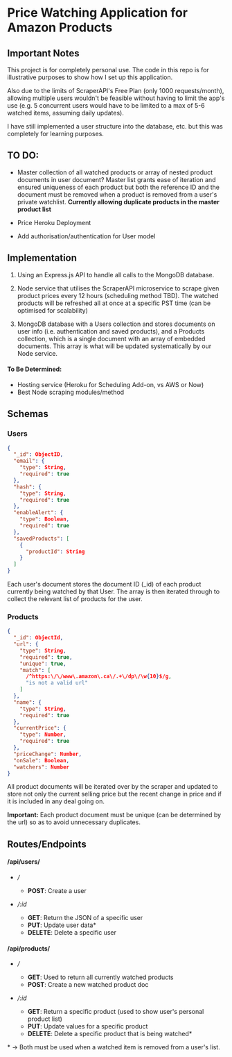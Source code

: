 # Price Watching Application for Amazon Products

## Important Notes

This project is for completely personal use. The code in this repo is for illustrative purposes to show how I set up this application.

Also due to the limits of ScraperAPI's Free Plan (only 1000 requests/month), allowing multiple users wouldn't be feasible without
having to limit the app's use (e.g. 5 concurrent users would have to be limited to a max of 5-6 watched items, assuming daily updates).

I have still implemented a user structure into the database, etc. but this was completely for learning purposes.

## TO DO:

- Master collection of all watched products or array of nested product documents in user document? Master list grants ease of iteration
  and ensured uniqueness of each product but both the reference ID and the document must be removed when a product is removed from a user's
  private watchlist. **Currently allowing duplicate products in the master product list**

- Price Heroku Deployment

- Add authorisation/authentication for User model

## Implementation

1. Using an Express.js API to handle all calls to the MongoDB database.

2. Node service that utilises the ScraperAPI microservice to scrape given product prices every 12 hours (scheduling method TBD).
   The watched products will be refreshed all at once at a specific PST time (can be optimised for scalability)

3. MongoDB database with a Users collection and stores documents on user info (i.e. authentication and saved products),
   and a Products collection, which is a single document with an array of embedded documents. This array is what will be
   updated systematically by our Node service.

#### To Be Determined:

- Hosting service (Heroku for Scheduling Add-on, vs AWS or Now)
- Best Node scraping modules/method

## Schemas

### Users

```json
{
  "_id": ObjectID,
  "email": {
    "type": String,
    "required": true
  },
  "hash": {
    "type": String,
    "required": true
  },
  "enableAlert": {
    "type": Boolean,
    "required": true
  },
  "savedProducts": [
    {
      "productId": String
    }
  ]
}
```

Each user's document stores the document ID (\_id) of each product currently being watched by that User. The array is then iterated through to collect the
relevant list of products for the user.

### Products

```json
{
  "_id": ObjectId,
  "url": {
    "type": String,
    "required": true,
    "unique": true,
    "match": [
      /^https:\/\/www\.amazon\.ca\/.+\/dp\/\w{10}$/g,
      "is not a valid url"
    ]
  },
  "name": {
    "type": String,
    "required": true
  },
  "currentPrice": {
    "type": Number,
    "required": true
  },
  "priceChange": Number,
  "onSale": Boolean,
  "watchers": Number
}
```

All product documents will be iterated over by the scraper and updated to store not only the current selling price but the recent change in price and if
it is included in any deal going on.

**Important:** Each product document must be unique (can be determined by the url) so as to avoid unnecessary duplicates.

## Routes/Endpoints

#### /api/users/

- _/_

  - **POST**: Create a user

- _/:id_
  - **GET**: Return the JSON of a specific user
  - **PUT**: Update user data\*
  - **DELETE**: Delete a specific user

#### /api/products/

- _/_

  - **GET**: Used to return all currently watched products
  - **POST**: Create a new watched product doc

- _/:id_
  - **GET**: Return a specific product (used to show user's personal product list)
  - **PUT**: Update values for a specific product
  - **DELETE**: Delete a specific product that is being watched\*

\* -> Both must be used when a watched item is removed from a user's list.
